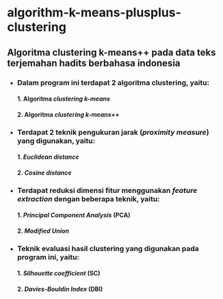 # algorithm-k-means-plusplus-clustering

## Algoritma clustering k-means++ pada data teks terjemahan hadits berbahasa indonesia

* ### Dalam program ini terdapat 2 algoritma clustering, yaitu:
  #### 1. Algoritma _clustering k-means_
  #### 2. Algoritma _clustering k-means++_ 

* ### Terdapat 2 teknik pengukuran jarak (_proximity measure_) yang digunakan, yaitu:
  #### 1. _Euclidean distance_
  #### 2. _Cosine distance_

* ### Terdapat reduksi dimensi fitur menggunakan _feature extraction_ dengan beberapa teknik, yaitu:
  #### 1. _Principal Component Analysis_ (PCA)
  #### 2. _Modified Union_

* ### Teknik evaluasi hasil clustering yang digunakan pada program ini, yaitu:
  #### 1. _Silhouette coefficient_ (SC)
  #### 2. _Davies-Bouldin Index_ (DBI)
